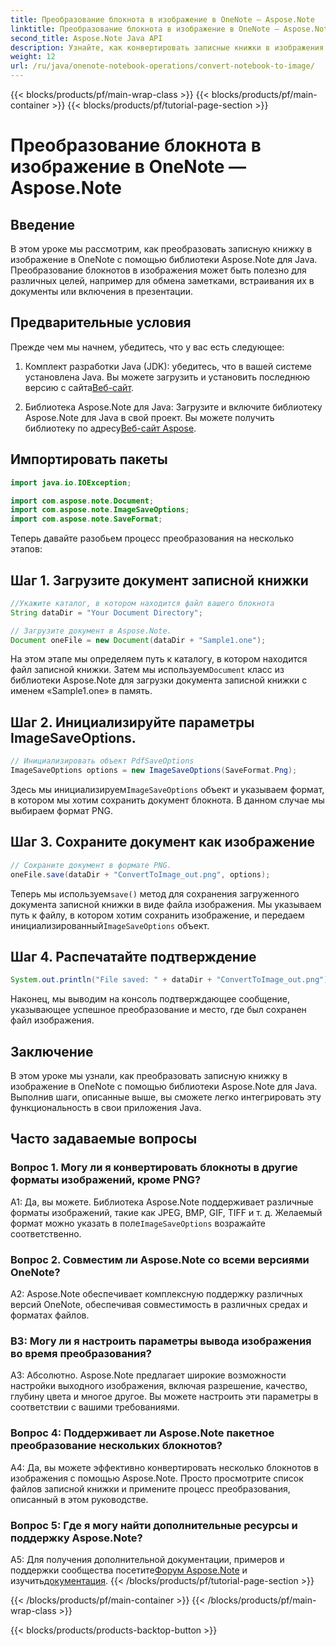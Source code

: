 ```yaml
---
title: Преобразование блокнота в изображение в OneNote — Aspose.Note
linktitle: Преобразование блокнота в изображение в OneNote — Aspose.Note
second_title: Aspose.Note Java API
description: Узнайте, как конвертировать записные книжки в изображения в OneNote с помощью Aspose.Note для Java. Легко интегрируйте эту функциональность в свои приложения Java.
weight: 12
url: /ru/java/onenote-notebook-operations/convert-notebook-to-image/
---
```


{{< blocks/products/pf/main-wrap-class >}}
{{< blocks/products/pf/main-container >}}
{{< blocks/products/pf/tutorial-page-section >}}

# Преобразование блокнота в изображение в OneNote — Aspose.Note

## Введение

В этом уроке мы рассмотрим, как преобразовать записную книжку в изображение в OneNote с помощью библиотеки Aspose.Note для Java. Преобразование блокнотов в изображения может быть полезно для различных целей, например для обмена заметками, встраивания их в документы или включения в презентации.

## Предварительные условия

Прежде чем мы начнем, убедитесь, что у вас есть следующее:

1.  Комплект разработки Java (JDK): убедитесь, что в вашей системе установлена Java. Вы можете загрузить и установить последнюю версию с сайта[Веб-сайт](https://www.oracle.com/java/technologies/javase-jdk15-downloads.html).

2.  Библиотека Aspose.Note для Java: Загрузите и включите библиотеку Aspose.Note для Java в свой проект. Вы можете получить библиотеку по адресу[Веб-сайт Aspose](https://releases.aspose.com/note/java/).

## Импортировать пакеты

```java
import java.io.IOException;

import com.aspose.note.Document;
import com.aspose.note.ImageSaveOptions;
import com.aspose.note.SaveFormat;
```

Теперь давайте разобьем процесс преобразования на несколько этапов:

## Шаг 1. Загрузите документ записной книжки

```java
//Укажите каталог, в котором находится файл вашего блокнота
String dataDir = "Your Document Directory";

// Загрузите документ в Aspose.Note.
Document oneFile = new Document(dataDir + "Sample1.one");
```

 На этом этапе мы определяем путь к каталогу, в котором находится файл записной книжки. Затем мы используем`Document` класс из библиотеки Aspose.Note для загрузки документа записной книжки с именем «Sample1.one» в память.

## Шаг 2. Инициализируйте параметры ImageSaveOptions.

```java
// Инициализировать объект PdfSaveOptions
ImageSaveOptions options = new ImageSaveOptions(SaveFormat.Png);
```

 Здесь мы инициализируем`ImageSaveOptions` объект и указываем формат, в котором мы хотим сохранить документ блокнота. В данном случае мы выбираем формат PNG.

## Шаг 3. Сохраните документ как изображение

```java
// Сохраните документ в формате PNG.
oneFile.save(dataDir + "ConvertToImage_out.png", options);
```

 Теперь мы используем`save()` метод для сохранения загруженного документа записной книжки в виде файла изображения. Мы указываем путь к файлу, в котором хотим сохранить изображение, и передаем инициализированный`ImageSaveOptions` объект.

## Шаг 4. Распечатайте подтверждение

```java
System.out.println("File saved: " + dataDir + "ConvertToImage_out.png");
```

Наконец, мы выводим на консоль подтверждающее сообщение, указывающее успешное преобразование и место, где был сохранен файл изображения.

## Заключение

В этом уроке мы узнали, как преобразовать записную книжку в изображение в OneNote с помощью библиотеки Aspose.Note для Java. Выполнив шаги, описанные выше, вы сможете легко интегрировать эту функциональность в свои приложения Java.

## Часто задаваемые вопросы

### Вопрос 1. Могу ли я конвертировать блокноты в другие форматы изображений, кроме PNG?

 А1: Да, вы можете. Библиотека Aspose.Note поддерживает различные форматы изображений, такие как JPEG, BMP, GIF, TIFF и т. д. Желаемый формат можно указать в поле`ImageSaveOptions` возражайте соответственно.

### Вопрос 2. Совместим ли Aspose.Note со всеми версиями OneNote?

A2: Aspose.Note обеспечивает комплексную поддержку различных версий OneNote, обеспечивая совместимость в различных средах и форматах файлов.

### В3: Могу ли я настроить параметры вывода изображения во время преобразования?

А3: Абсолютно. Aspose.Note предлагает широкие возможности настройки выходного изображения, включая разрешение, качество, глубину цвета и многое другое. Вы можете настроить эти параметры в соответствии с вашими требованиями.

### Вопрос 4: Поддерживает ли Aspose.Note пакетное преобразование нескольких блокнотов?

A4: Да, вы можете эффективно конвертировать несколько блокнотов в изображения с помощью Aspose.Note. Просто просмотрите список файлов записной книжки и примените процесс преобразования, описанный в этом руководстве.

### Вопрос 5: Где я могу найти дополнительные ресурсы и поддержку Aspose.Note?

 A5: Для получения дополнительной документации, примеров и поддержки сообщества посетите[Форум Aspose.Note](https://forum.aspose.com/c/note/28) и изучить[документация](https://reference.aspose.com/note/java/).
{{< /blocks/products/pf/tutorial-page-section >}}

{{< /blocks/products/pf/main-container >}}
{{< /blocks/products/pf/main-wrap-class >}}

{{< blocks/products/products-backtop-button >}}
